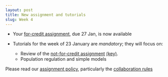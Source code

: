 ```yaml
---
layout: post
title: New assignment and tutorials
slug: Week 4
---
```


* Your [for-credit assignment](/materials/pg.asn.pdf), due 27 Jan, is now available 

* Tutorials for the week of 23 January are _mandatory_; they will focus on:
	* Review of the [not-for-credit assignment](/materials/intro.asn.pdf) [(key)](/materials/intro.key.pdf). 
	* Population regulation and simple models

Please read our [assignment policy](assignment_policy.html), particularly the [collaboration rules](Collaboration.html)
